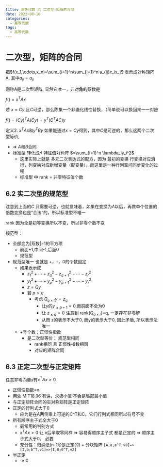 ```yaml
---
title: 高等代数 六 二次型 矩阵的合同
date: 2022-08-16
categories:
  - 高等代数
tags:
  - 高等代数
---
```


# 二次型，矩阵的合同

把$f(x_1,\cdots,x_n)=\sum_{i=1}^n\sum_{j=1}^n a_{ij}x_ix_j$ 表示成对称矩阵A, 其中$a_{ij} = a_{ji}$

则称A是二次型矩阵, 显然它唯一，非对角的系数是

$f()=x^TAx$

若 $x=Cy$,且$C$可逆，那么陈果一个非退化线性替换，（简单说可以换回来一一对应

$f()=(Cy)^TA(Cy)=y^T(C^TAC)y$

定义2. $x^TAx$和$y^TBy$ 如果能通过$x=Cy$得到，其中$C$是可逆的，那么这两个二次型等价,
- => $A$和$B$合同 
- 标准型 转化成$\Lambda$ 特征值对角阵 $=\sum_{i=1}^n \lambda_iy_i^2$
	- 这里实际上就是 多元二次表达式的配方，因为 最初的变换 行变换对应消行，列变换对应新增变量（配变量），而这里是一种行列空间同步变化的过程
	- 标准型 中 rank = 非零特征值个数

## 6.2 实二次型的规范型

注意到上面的$C$ 只需要可逆，也就意味着，如果在变换为$\Lambda$以后，再做单个位置的倍数变换也是“合法”的，所以标准型不唯一

rank 因为全是初等变换所以不变，所以非零个数不变

规范型：
- 全部变为|系数|=1的平方项
	- 前面+1,中间-1,后面0
	- 规范型
- 规范型唯一 也就是 +，-，0的个数固定
	- 如果表示成
		- $z_1^2+\cdots +z_q^2-z_{q+1}^2-\cdots-z_r^2$
		- $y_1^2+\cdots +y_p^2-y_{p+1}^2-\cdots-y_r^2$
		- $z=Qy$
		- 若 $p > q$
			- 考虑 $Q_{q\times r}y=z_{q}$ 
				- 让$y$的$y_{\ge p+1} = 0$,而前面不全为0
				- 让 $z_{\le q} = 0$ 注意到 rank($Q_{q\times r}$)=q, 一定存在非零解
				- 从而 z的表示不大于0,  而y的表示大于0, 因此矛盾, 所以表示法唯一
	- +号个数：正惯性指数
		- 是二次型等价： 规范型相同
			- rank相同 且 正惯性指数相同
			- 对应的矩阵合同

## 6.3 正定二次型与正定矩阵

任意非零向量$x$有$x^TAx >0$
- 正惯性指数=n
- 用处 MIT18.06 有讲，求极小值 不会是局部最小值
- 与正定矩阵合同的实对称矩阵是正定矩阵
- 正定的行列式大于0
	- 应为是在A两侧乘上可逆的C^T和C，它们行列式相同所以符号不变
- 所有顺序主子式全大于0
	- 最常用的判别方式
	- $x^TAx > 0$ 让 x后半取零同样 => 容易得顺序主子式 都是正定的 => 顺序主子式大于0， 必要
	- 充分性：归纳法(n-1阶是正定的) + 分块矩阵 `[A,a;a^T,v0]=>[I,b;b^T,v1]=>[I,0;0^T,v2]`
- 半正定
	- $\ge 0$

